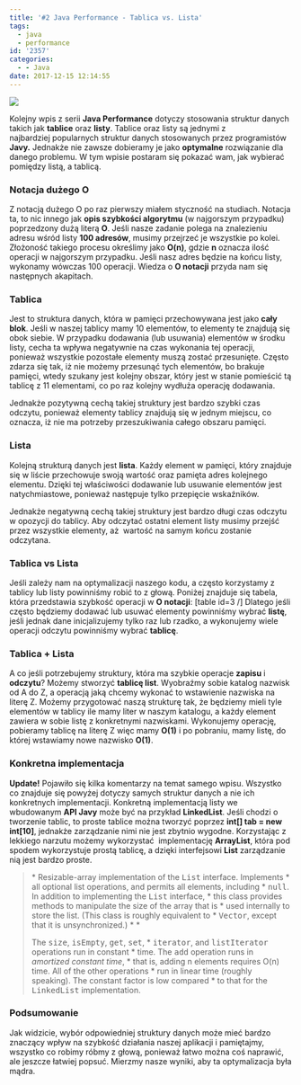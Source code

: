 ```yaml
---
title: '#2 Java Performance - Tablica vs. Lista'
tags:
  - java
  - performance
id: '2357'
categories:
  - - Java
date: 2017-12-15 12:14:55
---
```


![](http://codecouple.pl/wp-content/uploads/2017/02/java-logo.png)

Kolejny wpis z serii **Java Performance** dotyczy stosowania struktur danych takich jak **tablice** oraz **listy**. Tablice oraz listy są jednymi z najbardziej popularnych struktur danych stosowanych przez programistów **Javy.** Jednakże nie zawsze dobieramy je jako **optymalne** rozwiązanie dla danego problemu. W tym wpisie postaram się pokazać wam, jak wybierać pomiędzy listą, a tablicą.
<!-- more -->
### Notacja dużego O

Z notacją dużego O po raz pierwszy miałem styczność na studiach. Notacja ta, to nic innego jak **opis szybkości algorytmu** (w najgorszym przypadku) poprzedzony dużą literą **O**. Jeśli nasze zadanie polega na znalezieniu adresu wśród listy **100 adresów**, musimy przejrzeć je wszystkie po kolei. Złożoność takiego procesu określimy jako **O(n)**, gdzie **n** oznacza ilość operacji w najgorszym przypadku. Jeśli nasz adres będzie na końcu listy, wykonamy wówczas 100 operacji. Wiedza o **O notacji** przyda nam się następnych akapitach.

### Tablica

Jest to struktura danych, która w pamięci przechowywana jest jako **cały blok**. Jeśli w naszej tablicy mamy 10 elementów, to elementy te znajdują się obok siebie. W przypadku dodawania (lub usuwania) elementów w środku listy, cecha ta wpływa negatywnie na czas wykonania tej operacji, ponieważ wszystkie pozostałe elementy muszą zostać przesunięte. Często zdarza się tak, iż nie możemy przesunąć tych elementów, bo brakuje pamięci, wtedy szukany jest kolejny obszar, który jest w stanie pomieścić tą tablicę z 11 elementami, co po raz kolejny wydłuża operację dodawania.

Jednakże pozytywną cechą takiej struktury jest bardzo szybki czas odczytu, ponieważ elementy tablicy znajdują się w jednym miejscu, co oznacza, iż nie ma potrzeby przeszukiwania całego obszaru pamięci.

### Lista

Kolejną strukturą danych jest **lista**. Każdy element w pamięci, który znajduje się w liście przechowuje swoją wartość oraz pamięta adres kolejnego elementu. Dzięki tej właściwości dodawanie lub usuwanie elementów jest natychmiastowe, ponieważ następuje tylko przepięcie wskaźników.

Jednakże negatywną cechą takiej struktury jest bardzo długi czas odczytu w opozycji do tablicy. Aby odczytać ostatni element listy musimy przejść przez wszystkie elementy, aż  wartość na samym końcu zostanie odczytana.

### Tablica vs Lista

Jeśli zależy nam na optymalizacji naszego kodu, a często korzystamy z tablicy lub listy powinniśmy robić to z głową. Poniżej znajduje się tabela, która przedstawia szybkość operacji w **O notacji**: \[table id=3 /\] Dlatego jeśli często będziemy dodawać lub usuwać elementy powinniśmy wybrać **listę**, jeśli jednak dane inicjalizujemy tylko raz lub rzadko, a wykonujemy wiele operacji odczytu powinniśmy wybrać **tablicę**.

### Tablica + Lista

A co jeśli potrzebujemy struktury, która ma szybkie operacje **zapisu** i **odczytu**? Możemy stworzyć **tablicę list**. Wyobraźmy sobie katalog nazwisk od A do Z, a operacją jaką chcemy wykonać to wstawienie nazwiska na literę Z. Możemy przygotować naszą strukturę tak, że będziemy mieli tyle elementów w tablicy ile mamy liter w naszym katalogu, a każdy element zawiera w sobie listę z konkretnymi nazwiskami. Wykonujemy operację, pobieramy tablicę na literę Z więc mamy **O(1)** i po pobraniu, mamy listę, do której wstawiamy nowe nazwisko **O(1)**.

### Konkretna implementacja

**Update!** Pojawiło się kilka komentarzy na temat samego wpisu. Wszystko co znajduje się powyżej dotyczy samych struktur danych a nie ich konkretnych implementacji. Konkretną implementacją listy we wbudowanym **API Javy** może być na przykład **LinkedList**. Jeśli chodzi o tworzenie tablic, to proste tablice można tworzyć poprzez **int\[\] tab = new int\[10\]**, jednakże zarządzanie nimi nie jest zbytnio wygodne. Korzystając z lekkiego narzutu możemy wykorzystać  implementację **ArrayList**, która pod spodem wykorzystuje prostą tablicę, a dzięki interfejsowi **List** zarządzanie nią jest bardzo proste.

> \* Resizable-array implementation of the <tt>List</tt> interface. Implements \* all optional list operations, and permits all elements, including \* <tt>null</tt>. In addition to implementing the <tt>List</tt> interface, \* this class provides methods to manipulate the size of the array that is \* used internally to store the list. (This class is roughly equivalent to \* <tt>Vector</tt>, except that it is unsynchronized.) \* \* <p>The <tt>size</tt>, <tt>isEmpty</tt>, <tt>get</tt>, <tt>set</tt>, \* <tt>iterator</tt>, and <tt>listIterator</tt> operations run in constant \* time. The <tt>add</tt> operation runs in <i>amortized constant time</i>, \* that is, adding n elements requires O(n) time. All of the other operations \* run in linear time (roughly speaking). The constant factor is low compared \* to that for the <tt>LinkedList</tt> implementation.

### Podsumowanie

Jak widzicie, wybór odpowiedniej struktury danych może mieć bardzo znaczący wpływ na szybkość działania naszej aplikacji i pamiętajmy, wszystko co robimy róbmy z głową, ponieważ łatwo można coś naprawić, ale jeszcze łatwiej popsuć. Mierzmy nasze wyniki, aby ta optymalizacja była mądra.